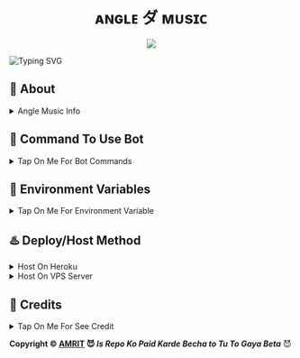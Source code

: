 <p align="center">
  <img src="" alt="">
</p>
<h1 align="center">
  ᴀɴɢʟᴇ ダ ᴍᴜsɪᴄ
</h1>
<p align="center">
  <img src="https://files.catbox.moe/nzpm5w.jpg">
</p>

![Typing SVG](https://readme-typing-svg.herokuapp.com/?lines=ᴡᴇʟᴄᴏᴍᴇ+ᴛᴏ+ᴀɴɢʟᴇ-ᴍᴜsɪᴄ;ᴀ+ʜɪɢʜʟʏ+ᴀᴅᴠᴀɴᴄᴇ+ʙᴏᴛ;ᴍᴀᴅᴇ+ʙʏ+ᴛɢ-@ʟʟ_ʙʀᴀɴᴅᴇᴅ_ʟʟ!;ᴀɴɢʟᴇ+ᴍᴜsɪᴄ+ɪs+ᴀɴ+ᴀᴅᴠᴀɴᴄᴇᴅ+&+ᴘᴏᴡᴇʀғᴜʟ+ᴍᴜʟᴛɪ-ғᴇᴀᴛᴜʀᴇᴅ+ᴛᴇʟᴇɢʀᴀᴍ+ᴠᴄ++sᴛʀᴇᴀᴍɪɴɢ+ʙᴏᴛ+.;ᴍᴜsᴛ+ɢɪᴠᴇ+ᴄʀᴇᴅɪᴛ+ᴛᴏ+ᴀᴍʀɪᴛ;ʙᴇᴄᴀᴜsᴇ+ʜᴇ+ᴘᴜʙʟɪᴄ+ᴛʜᴇ+ᴘᴀɪᴅ+ʀᴇᴘᴏ;ᴛʜᴀɴᴋ+ʏᴏᴜ!)
</p>


## 🤖 About

<details><summary>Angle Music Info</summary>
<p title="Angle Music">Angle Music is an open-source Telegram multi-featured vc streaming bot developed by using the Python programming language and Pyrogram MTProto client library of the Telegram API and PyTgCalls library, a secure and reliable way to interact with the Telegram platform.</p>
</details>


## 📒 Command To Use Bot

<details><summary>Tap On Me For Bot Commands</summary>
<b>
🖍️ All Members Commands :-

- `/start` : By This Command You Can Check Bot Is Alive Or Not
- `/play` : Stream Only Audio On VC.
- `/vplay ` :  Stream Audio With Video.

🖍️ Only For Chat Admis Commands :-
- `/pause` :  Pause Running Stream.
- `/resume` : Resume Paused Stream.
- `/skip` : Skip Current Stream To Next.
- `/end` : Stop Current Running Stream.

🖍️ Only For Owner Commands :-
- `/ping` : Show The Ping
- `/broadcast` or `/gcast` : Broadcast A Message To Your Bot User, Reply This Command To Broadcast Message
- `/stats` : Show The Stats Of Bot
</b>
</details>

## 👀 Environment Variables

<details><summary>Tap On Me For Environment Variable</summary>

- `API_ID` : Get From [my.telegram.org](https://my.telegram.org)
- `API_HASH` : Get From [my.telegram.org](https://my.telegram.org)
- `BOT_TOKEN` : Get From [BotFather](https://telegram.me/BotFather)
- `MONGO_DB_URL` : Mongodb Database Url For Main Bot 
- `OWNER_ID` : It mean Admin/Owner Id For Broadcasting Message.
- `LOG_GROUP_ID` : Log group id start with -100xxxxxx
- `START_IMAGE_URL` : Your Start Img Url

**Note:** have any problem or don't understand something, you can ask the **[sᴜᴘᴘᴏʀᴛ ɢʀᴏᴜᴘ](https://t.me/+ll_KINGDOM_ll)** or **[Amrit](https://t.me/ll_BRANDED_ll)** 

</details>


## ♨️ Deploy/Host Method 


<details><summary>Host On Heroku</summary>
<h3 align="center">
    ─「 ᴅᴇᴩʟᴏʏ ᴏɴ ʜᴇʀᴏᴋᴜ 」─
</h3>

<p align="center"><a href="https://dashboard.heroku.com/new?template=https://github.com/NKD-BOT/Villainbot"> <img src="https://img.shields.io/badge/Deploy%20On%20Heroku-black?style=for-the-badge&logo=heroku" width="220" height="38.45"/></a></p>

 </h3> </details>


<details><summary>Host On VPS Server</summary>


**1. At First Copy & Paste Below Command.**

```sudo apt install curl ffmpeg git nano python3-pip screen -y && cd && rm-rf DV-MUSIC-V2 && git clone https://github.com/IamDvis/DV-MUSIC-V2 && cd DV-MUSIC-V2 && pip3 install -r requirements.txt --force-reinstall &* screen -R DvisMusic```


**2. Now Run This Command & Add Your Variables.**

```nano Config.env```


**3. After That Save and Exit By Below Buttons.**

```ctrl + s```

```ctrl + x```


**4. Now Run Your Bot in Background.**

```python3 -m DvisMusic```


**5. Now Exit From Screen & Close Your Vps & Enjoy**

```ctrl + a + d```

 </h3> </details>



## 📑 Credits

<details><summary>Tap On Me For See Credit</summary>

- [**`Pyrogram:`**](https://github.com/pyrogram) All functions of Dvis Music based on this mtproto client library.
- [**`Py-TgCalls:`**](https://github.com/py-tgcalls) Telegram Streaming system of Dvis Music based on this library.
- 💝 Credit Goes To Base Repo Owner [Aditya Halder](https://github.com/AdityaHalder)
- 💖 And Thank You So Much To All Who Help In This Journey 💕
</b>
</details>

**Copyright ©️ [AMRIT](https://t.me/ll_BRANDED_ll) 😈 <i>Is Repo Ko Paid Karde Becha to Tu To Gaya Beta</i>** 😈
 
